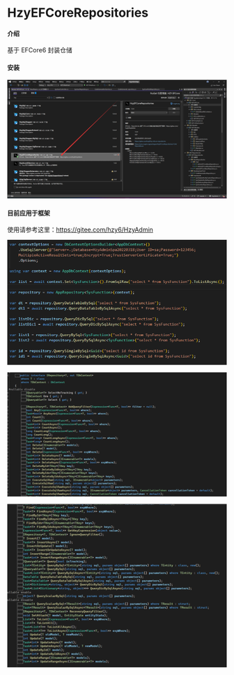 # HzyEFCoreRepositories

#### 介绍
基于 EFCore6 封装仓储

#### 安装
![输入图片说明](doc/image3.png)

#### 目前应用于框架

使用请参考这里：https://gitee.com/hzy6/HzyAdmin

![输入图片说明](doc/image2.png)

![输入图片说明](doc/image.png)

![输入图片说明](doc/image1.png)
